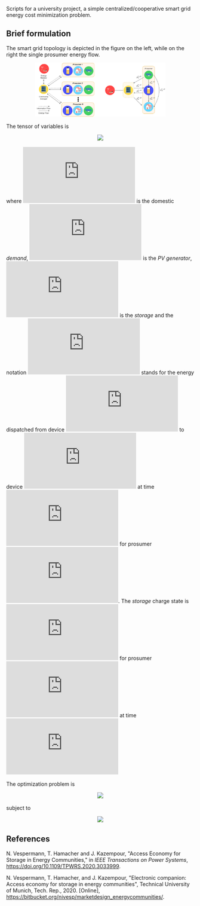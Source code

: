 Scripts for a university project, a simple centralized/cooperative smart grid energy cost minimization problem.

## Brief formulation
The smart grid topology is depicted in the figure on the left, while on the right the single prosumer energy flow.

<div align="center">
    <img src="img/schema_and_prosumer.png" width=350>
</div>

The tensor of variables is
 <div align="center">
  <img src="https://latex.codecogs.com/gif.latex?%5Cboldsymbol%7B%5CPhi%7D_%7Btn%7D%20%3D%20%5Bp_%7Btn%7D%5E%7BR%20%5Cto%20D%7D%2C%20p_%7Btn%7D%5E%7BR%20%5Cto%20E%7D%2C%20p_%7Btn%7D%5E%7BS%20%5Cto%20D%7D%2C%20p_%7Btn%7D%5E%7BS%20%5Cto%20E%7D%2C%20p_%7Btn%7D%5E%7BS%20%5Cto%20R%7D%2C%20p_%7Btn%7D%5E%7BE%20%5Cto%20D%7D%2C%20p_%7Btn%7D%5E%7BE%20%5Cto%20R%7D%2C%20e_%7Btn%7D%5D%20%5Cin%20%5Cmathbb%7BR%7D%5E%7B%5CPhi%20%5Ctimes%20T%20%5Ctimes%20N%7D">
 </div>
 
 where ![equation](https://latex.codecogs.com/gif.latex?%5Cinline%20D) is the domestic _demand_, ![equation](https://latex.codecogs.com/gif.latex?%5Cinline%20S) is the _PV generator_, ![equation](https://latex.codecogs.com/gif.latex?%5Cinline%20E) is the _storage_ and the notation ![equation](https://latex.codecogs.com/gif.latex?%5Cinline%20p_%7Btn%7D%5E%7BX%20%5Cto%20Y%7D) stands for the energy dispatched from device ![equation](https://latex.codecogs.com/gif.latex?%5Cinline%20X) to device ![equation](https://latex.codecogs.com/gif.latex?%5Cinline%20Y) at time ![equation](https://latex.codecogs.com/gif.latex?%5Cinline%20t) for prosumer ![equation](https://latex.codecogs.com/gif.latex?%5Cinline%20n). The _storage_ charge state is ![equation](https://latex.codecogs.com/gif.latex?%5Cinline%20e_%7Bnt%7D) for prosumer ![equation](https://latex.codecogs.com/gif.latex?%5Cinline%20n) at time ![equation](https://latex.codecogs.com/gif.latex?%5Cinline%20t)
 
The optimization problem is 

<div align="center">
    <img src="https://latex.codecogs.com/gif.latex?%5Cinline%20%5Cdisplaystyle%20%5Cmin_%7B%5Cboldsymbol%7B%5CPhi%7D_%7Btn%7D%7D%7B%5Csum_%7Bt%7D%7B%7D%20%5CBig%28C_t%20%5Csum_%7Bn%7D%7B%7D%20%28p_%7Btn%7D%5E%7BR%20%5Cto%20D%7D%20&plus;%20p_%7Btn%7D%5E%7BR%20%5Cto%20E%7D%29%20-%20R_t%20%5Csum_%7Bn%7D%7B%7D%20%28p_%7Btn%7D%5E%7BS%20%5Cto%20R%7D%20&plus;%20p_%7Btn%7D%5E%7BE%20%5Cto%20R%7D%29%5CBig%29%7D">
</div>

subject to

<div align="center">
  <img src="https://latex.codecogs.com/gif.latex?%5Cbegin%7Bcases%7D%20p_%7Btn%7D%5E%7BS%20%5Cto%20D%7D%20&plus;%20p_%7Btn%7D%5E%7BS%20%5Cto%20E%7D%20&plus;%20p_%7Btn%7D%5E%7BS%20%5Cto%20R%7D%20%3D%20S_%7Btn%7D%2C%20%5C%20%5Cforall%20t%20%5C%20%5Cforall%20n%20%5C%5C%20p_%7Btn%7D%5E%7BS%20%5Cto%20D%7D%20&plus;%20p_%7Btn%7D%5E%7BE%20%5Cto%20D%7D%20&plus;%20p_%7Btn%7D%5E%7BR%20%5Cto%20D%7D%20%3D%20D_%7Bt%7D%2C%20%5C%20%5Cforall%20t%20%5C%20%5Cforall%20n%20%5C%5C%20e_%7Btn%7D%20%3D%20e_%7Bn%2Ct-1%7D%20&plus;%20%5Ceta%5E%7B%5Cuparrow%7D%28p_%7Btn%7D%5E%7BR%20%5Cto%20E%7D%20&plus;%20p_%7Btn%7D%5E%7BS%20%5Cto%20E%7D%29%20-%20%5Ceta%5E%7B%5Cdownarrow%7D%28p_%7Btn%7D%5E%7BE%20%5Cto%20D%7D%20&plus;%20p_%7Btn%7D%5E%7BE%20%5Cto%20R%7D%29%2C%20%5C%20%5Cforall%20n%5C%2C%20%5C%20%5Cforall%20t%20%5C%5C%20e_%7Btn%7D%20%3D%20E%5E%7B%5Ctext%7Binit%7D%7D%2C%20%5C%20%5Cforall%20n%5C%5C%20e_%7Btn%7D%20%5Cleq%20E%5E%7B%5Ctext%7Bmax%7D%7D%2C%20%5C%20%5Cforall%20t%20%5C%20%5Cforall%20n%20%5C%5C%20p_%7Btn%7D%5E%7BR%20%5Cto%20E%7D%20&plus;%20p_%7Btn%7D%5E%7BS%20%5Cto%20E%7D%20%5Cleq%20P%5E%7B%5Ctext%7Bmax%7D%7D%2C%20%5C%20%5Cforall%20t%20%5C%20%5Cforall%20n%20%5C%5C%20p_%7Btn%7D%5E%7BE%20%5Cto%20R%7D%20&plus;%20p_%7Btn%7D%5E%7BE%20%5Cto%20D%7D%20%5Cleq%20P%5E%7B%5Ctext%7Bmax%7D%7D%2C%20%5C%20%5Cforall%20t%20%5C%20%5Cforall%20n%20%5C%5C%20%5Cboldsymbol%7B%5CPhi%7D_%7Btn%7D%20%5Cgeq%20%5Cboldsymbol%7B0%7D%2C%20%5C%20%5Cforall%20t%20%5C%20%5Cforall%20n%20%5Cend%7Bcases%7D">
 </div>

## References

N. Vespermann, T. Hamacher and J. Kazempour, "Access Economy for Storage in Energy Communities," in _IEEE Transactions on Power Systems_, https://doi.org/10.1109/TPWRS.2020.3033999.

N. Vespermann, T. Hamacher, and J. Kazempour, "Electronic companion: Access economy for storage in energy communities", Technical
University of Munich, Tech. Rep., 2020. [Online], https://bitbucket.org/nivesp/marketdesign_energycommunities/.
